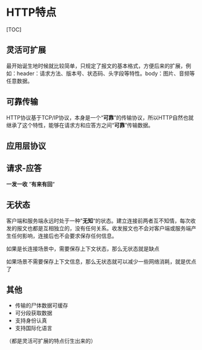 # HTTP特点

[TOC]

## 灵活可扩展

最开始诞生地时候就比较简单，只规定了报文的基本格式，方便后来的扩展，例如：header：请求方法、版本号、状态码、头字段等特性。body：图片、音频等任意数据。

## 可靠传输

HTTP协议基于TCP/IP协议，本身是一个“**可靠**”的传输协议，所以HTTP自然也就继承了这个特性，能够在请求方和应答方之间“**可靠**”传输数据。

## 应用层协议

## 请求-应答

**一发一收** ”**有来有回**“

## 无状态

客户端和服务端永远时处于一种”**无知**“的状态。建立连接前两者互不知情，每次收发的报文也都是互相独立的，没有任何关系。收发报文也不会对客户端或服务端产生任何影响，连接后也不会要求保存任何信息。

如果是长连接场景中，需要保存上下文状态，那么无状态就是缺点

如果场景不需要保存上下文信息，那么无状态就可以减少一些网络消耗，就是优点了

## 其他

- 传输的尸体数据可缓存
- 可分段获取数据
- 支持身份认真
- 支持国际化语言

（都是灵活可扩展的特点衍生出来的）
